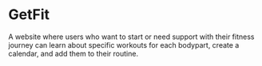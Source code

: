 # GetFit
A website where users who want to start or need support with their fitness journey can learn about specific workouts for each bodypart, create a calendar, and add them to their routine.
